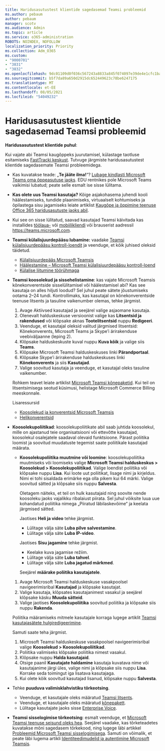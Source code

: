 ```yaml
---
title: Haridusasutustest klientide sagedasemad Teamsi probleemid
ms.author: pebaum
author: pebaum
manager: scotv
ms.audience: Admin
ms.topic: article
ms.service: o365-administration
ROBOTS: NOINDEX, NOFOLLOW
localization_priority: Priority
ms.collection: Adm_O365
ms.custom:
- "9000701"
- "3831"
- "3832"
ms.openlocfilehash: 9dc01109d0f036c567243a8833a845f074097e39de4e1cfc1ba38da61b8f97ab
ms.sourcegitcommit: b5f7da89a650d2915dc652449623c78be6247175
ms.translationtype: MT
ms.contentlocale: et-EE
ms.lasthandoff: 08/05/2021
ms.locfileid: "54049232"
---
```

# <a name="teams-common-issues-for-education-customers"></a>Haridusasutustest klientide sagedasemad Teamsi probleemid

**Haridusasutustest klientide puhul**:

Kui vajate abi Teamsi kaugõppeks juurutamisel, külastage taotluse esitamiseks [FastTracki keskust](https://www.microsoft.com/fasttrack). Tutvuge järgmiste haridusasutustest klientide sagedasemate Teamsi probleemidega.

- Kas kuvatakse teade: „**Te jääte ilma!**“? [Lubage kindlasti Microsoft Teams oma õppeasutuse jaoks](https://docs.microsoft.com/microsoft-365/education/intune-edu-trial/enable-microsoft-teams). EDU rentnikes pole Microsoft Teams vaikimisi lubatud; peate selle esmalt ise sisse lülitama.

- **Kas olete uus Teamsi kasutaja?** Kõige asjakohasema juhendi kooli häälestamiseks, tundide plaanimiseks, virtuaalselt kohtumiseks ja õpilastega sisu jagamiseks leiate artiklist [Kaugõpe ja õppimine teenuse Office 365 haridusasutuste jaoks abil](https://support.office.com/article/remote-teaching-and-learning-in-office-365-education-f651ccae-7b65-478b-8366-51bb884025c4).

- Kui see on sisse lülitatud, saavad kasutajad Teamsi käivitada kas installides [töölaua-](https://docs.microsoft.com/MicrosoftTeams/get-clients#desktop-client) või [mobiilikliendi](https://docs.microsoft.com/MicrosoftTeams/get-clients#mobile-clients) või brauserist aadressil https://teams.microsoft.com.

- **Teamsi külalisjuurdepääsu lubamine:** vaadake [Teamsi külalisjuurdepääsu kontroll-loendit](https://docs.microsoft.com/microsoftteams/guest-access-checklist) ja veenduge, et kõik juhised oleksid täidetud.
    - [Külalisjuurdepääs Microsoft Teamsis](https://docs.microsoft.com/microsoftteams/guest-access)
    - [Häälestamine – Microsoft Teamsi külalisjuurdepääsu kontroll-loend](https://docs.microsoft.com/microsoftteams/guest-access-checklist)
    - [Külalise liitumine töörühmaga](https://docs.microsoft.com/microsoftteams/guest-joins)

- **Teamsi koosolekud ja sissehelistamine**: kas vajate Microsoft Teamsis kõnekonverentside sisselülitamisel või häälestamisel abi? Kas see kasutaja on alles hiljuti loodud? Sel juhul peate sätete jõustumiseks ootama 2–24 tundi. Kontrollimaks, kas kasutajal on kõnekonverentside teenuse litsents ja tasuline vaikenumber olemas, tehke järgmist.
    1. Avage Aktiivsed kasutajad ja seejärel valige asjaomane kasutaja.
    2. Olenevalt halduskeskuse versioonist valige kas **Litsentsid ja rakendused** või klõpsake aknas **Tootelitsentsid** nuppu **Redigeeri**.
    3. Veenduge, et kasutajal oleksid valitud järgmised litsentsid: Kõnekonverents, Microsoft Teams ja Skype’i ärirakenduse veebiväljaanne (leping 2).
    4. Klõpsake halduskeskuste kuval nuppu **Kuva kõik** ja valige siis **Teams**.
    5. Klõpsake Microsoft Teamsi halduskeskuses linki **Pärandportaal**.
    6. Klõpsake Skype’i ärirakenduse halduskeskuses linki **Kõnekonverents** ja siis **Kasutajad**.
    7. Valige soovitud kasutaja ja veenduge, et kasutajal oleks tasuline vaikenumber.

    Rohkem teavet leiate artiklist [Microsoft Teamsi kõnepaketid](https://docs.microsoft.com/microsoftteams/calling-plans-for-office-365). Kui teil on litsentsimisega seotud küsimusi, helistage Microsoft Commerce Billing meeskonnale.

    Lisaressursid

    - [Koosolekud ja konverentsid Microsoft Teamsis](https://docs.microsoft.com/microsoftteams/deploy-meetings-microsoft-teams-landing-page)
    - [Helikonverentsid](https://docs.microsoft.com/microsoftteams/audio-conferencing-in-office-365)

- **Koosolekupoliitikad**: koosolekupoliitikate abil saab juhtida koosolekul, mille on ajastanud teie organisatsiooni või ettevõtte kasutajad, koosolekul osalejatele saadaval olevaid funktsioone. Pärast poliitika loomist ja soovitud muudatuste tegemist saate poliitikale kasutajad määrata.

    - **Koosolekupoliitika muutmine või loomine**: koosolekupoliitika muutmiseks või loomiseks valige **Microsoft Teamsi halduskeskus > Koosolekud > Koosolekupoliitikad**. Valige loendist poliitika või klõpsake nuppu **Lisa**. Kui loote uut poliitikat, lisage nimi ja kirjeldus. Nimi ei tohi sisaldada erimärke ega olla pikem kui 64 märki. Valige soovitud sätted ja klõpsake siis nuppu **Salvesta**. 
    
        Oletagem näiteks, et teil on hulk kasutajaid ning soovite nende koosoleku jaoks vajalikku ribalaiust piirata. Sel juhul võiksite luua uue kohandatud poliitika nimega „Piiratud läbilaskevõime“ ja keelata järgmised sätted.

        Jaotises **Heli ja video** tehke järgmist.
        - Lülitage välja säte **Luba pilve salvestamine**.
        - Lülitage välja säte **Luba IP-video**.

        Jaotises **Sisu jagamine** tehke järgmist.

        - Keelake kuva jagamise režiim.
        - Lülitage välja säte **Luba tahvel**.
        - Lülitage välja säte **Luba jagatud märkmed**.

        Seejärel **määrake poliitika kasutajatele**.

    1. Avage Microsoft Teamsi halduskeskuse vasakpoolsel navigeerimisribal **Kasutajad** ja klõpsake kasutajat.
    2. Valige kasutaja, klõpsates kasutajanimest vasakul ja seejärel klõpsake käsku **Muuda sätteid**.
    3. Valige jaotises **Koosolekupoliitika** soovitud poliitika ja klõpsake siis nuppu **Rakenda**.

    Poliitika määramiseks mitmele kasutajale korraga lugege artiklit [Teamsi kasutajasätete hulgiredigeerimine](https://docs.microsoft.com/microsoftteams/edit-user-settings-in-bulk).

    Samuti saate teha järgmist.
    1. Microsoft Teamsi halduskeskuse vasakpoolsel navigeerimisribal valige **Koosolekud > Koosolekupoliitikad**.
    2. Poliitika valimiseks klõpsake poliitika nimest vasakul.
    3. Klõpsake nuppu **Halda kasutajaid**.
    4. Otsige paanil **Kasutajate haldamine** kasutaja kuvatava nime või kasutajanime järgi üles, valige nimi ja klõpsake siis nuppu **Lisa**. Korrake seda toimingut iga lisatava kasutajaga.
    5. Kui olete kõik soovitud kasutajad lisanud, klõpsake nuppu **Salvesta**.

- Tehke **puuduva valimisklahvistiku tõrkeotsing**.
    - Veenduge, et kasutajale oleks määratud [Teamsi litsents](https://docs.microsoft.com/MicrosoftTeams/assign-teams-licenses).
    - Veenduge, et kasutajale oleks määratud [kõnepakett](https://docs.microsoft.com/MicrosoftTeams/calling-plan-landing-page).
    - Lülitage kasutajate jaoks sisse [Enterprise Voice](https://docs.microsoft.com/skypeforbusiness/skype-for-business-hybrid-solutions/plan-your-phone-system-cloud-pbx-solution/enable-users-for-enterprise-voice-online-and-phone-system-voicemail#to-enable-your-users-for-phone-system-in-office-365-voice-and-voicemail).

- **Teamsi sisselogimise tõrkeotsing**: esmalt veenduge, et [Microsoft Teamsi teenuse seisund oleks hea](https://admin.microsoft.com/Adminportal/Home?source=applauncher#/servicehealth). Seejärel vaadake, kas tõrketeadetes kuvatakse mõni sagedasem tõrkekood, ning lugege läbi artikkel [Probleemid Microsoft Teamsi sisselogimisega](https://support.office.com/article/a02f683b-61a3-4008-9447-ee60c5593b0f). Samuti on võimalik, et peate läbi lugema artikli [Identiteedimudelid ja autentimine Microsoft Teamsis](https://docs.microsoft.com/MicrosoftTeams/identify-models-authentication).
